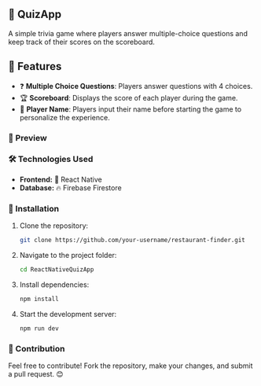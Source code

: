 ## 📝 QuizApp

A simple trivia game where players answer multiple-choice questions and keep track of their scores on the scoreboard.

## 🚀 Features

- ❓ **Multiple Choice Questions**: Players answer questions with 4 choices.
- 🏆 **Scoreboard**: Displays the score of each player during the game.
- 👤 **Player Name**: Players input their name before starting the game to personalize the experience.


### 📸 Preview



### 🛠️ Technologies Used

- **Frontend:** 📱 React Native
- **Database:** 🔥 Firebase Firestore

### 🔧 Installation

1. Clone the repository:
   ```sh
   git clone https://github.com/your-username/restaurant-finder.git  
   ```
2. Navigate to the project folder:
   ```sh
   cd ReactNativeQuizApp  
   ```
3. Install dependencies:
   ```sh
   npm install  
   ```
4. Start the development server:
   ```sh
   npm run dev  
   ```

### 📌 Contribution

Feel free to contribute! Fork the repository, make your changes, and submit a pull request. 😊

<!-- ### 📄 License

This project is licensed under the MIT License. -->

<!-- 

# เกมตอบคำถาม

## คุณสมบัติ

- คำถามแบบเลือกตอบ
- Scoreboard แสดงคะแนนของแต่ละผู้เล่น
- กรอกชื่อผู้เล่นก่อนเริ่มเกม

## เทคโนโลยีที่ใช้

- React Native
- Zustand
- JavaScript/JSX
- CSS

## เริ่มต้นใช้งาน

1. Clone repository
2. Install dependencies
3. Start application

## การใช้งาน

1. เปิดแอปพลิเคชัน
2. กรอกชื่อผู้เล่น
3. เริ่มต้นตอบคำถาม

## การสนับสนุนและการพัฒนาต่อ

สามารถ fork repository และสร้าง pull request เพื่อเพิ่มฟีเจอร์หรือแก้ไขข้อผิดพลาดได้ -->
